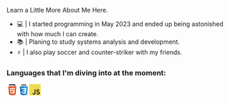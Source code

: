 
Learn a Little More About Me Here.

- 💻 | I started programming in May 2023 and ended up being astonished with how much I can create.
- 📚 | Planing to study systems analysis and development.
- ⚡ | I also play soccer and counter-striker with my friends.

### Languages ​​that I'm diving into at the moment:

<img align="left" alt="HTML5" width="26px" src="https://raw.githubusercontent.com/github/explore/80688e429a7d4ef2fca1e82350fe8e3517d3494d/topics/html/html.png" />
<img align="left" alt="CSS3" width="26px" src="https://raw.githubusercontent.com/github/explore/80688e429a7d4ef2fca1e82350fe8e3517d3494d/topics/css/css.png" />
<img align="left" alt="JavaScript" width="26px" src="https://raw.githubusercontent.com/github/explore/80688e429a7d4ef2fca1e82350fe8e3517d3494d/topics/javascript/javascript.png" />
